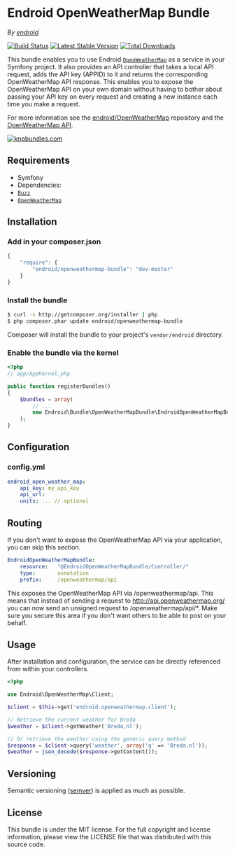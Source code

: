 Endroid OpenWeatherMap Bundle
=============================

*By [endroid](http://endroid.nl/)*

[![Build Status](https://secure.travis-ci.org/endroid/EndroidOpenWeatherMapBundle.png)](http://travis-ci.org/endroid/EndroidOpenWeatherMapBundle)
[![Latest Stable Version](https://poser.pugx.org/endroid/openweathermap-bundle/v/stable.png)](https://packagist.org/packages/endroid/openweathermap-bundle)
[![Total Downloads](https://poser.pugx.org/endroid/openweathermap-bundle/downloads.png)](https://packagist.org/packages/endroid/openweathermap-bundle)

This bundle enables you to use Endroid [`OpenWeatherMap`](https://github.com/endroid/OpenWeatherMap) as a service in your Symfony project.
It also provides an API controller that takes a local API request, adds the API key (APPID) to it and returns the corresponding
OpenWeatherMap API response. This enables you to expose the OpenWeatherMap API on your own domain without having to bother about passing your
API key on every request and creating a new instance each time you make a request.

For more information see the [endroid/OpenWeatherMap](https://github.com/endroid/OpenWeatherMap) repository and the [OpenWeatherMap API](http://openweathermap.org/API).

[![knpbundles.com](http://knpbundles.com/endroid/EndroidOpenWeatherMapBundle/badge-short)](http://knpbundles.com/endroid/EndroidOpenWeatherMapBundle)

## Requirements

* Symfony
* Dependencies:
 * [`Buzz`](https://github.com/kriswallsmith/Buzz)
 * [`OpenWeatherMap`](https://github.com/endroid/OpenWeatherMap)

## Installation

### Add in your composer.json

```js
{
    "require": {
        "endroid/openweathermap-bundle": "dev-master"
    }
}
```

### Install the bundle

``` bash
$ curl -s http://getcomposer.org/installer | php
$ php composer.phar update endroid/openweathermap-bundle
```

Composer will install the bundle to your project's `vendor/endroid` directory.

### Enable the bundle via the kernel

``` php
<?php
// app/AppKernel.php

public function registerBundles()
{
    $bundles = array(
        // ...
        new Endroid\Bundle\OpenWeatherMapBundle\EndroidOpenWeatherMapBundle(),
    );
}
```

## Configuration

### config.yml

```yaml
endroid_open_weather_map:
    api_key: my_api_key
    api_url:
    units: ... // optional
```

## Routing

If you don't want to expose the OpenWeatherMap API via your application, you can skip this section.

``` yml
EndroidOpenWeatherMapBundle:
    resource:	"@EndroidOpenWeatherMapBundle/Controller/"
    type:		annotation
    prefix:		/openweathermap/api
```

This exposes the OpenWeatherMap API via <yourdomain>/openweathermap/api. This means that instead of sending a request to
http://api.openweathermap.org/ you can now send an unsigned request to <yourdomain>/openweathermap/api/*. Make sure you
secure this area if you don't want others to be able to post on your behalf.

## Usage

After installation and configuration, the service can be directly referenced from within your controllers.

```php
<?php

use Endroid\OpenWeatherMap\Client;

$client = $this->get('endroid.openweathermap.client');

// Retrieve the current weather for Breda
$weather = $client->getWeather('Breda,nl');

// Or retrieve the weather using the generic query method
$response = $client->query('weather', array('q' => 'Breda,nl'));
$weather = json_decode($response->getContent());

```

## Versioning

Semantic versioning ([semver](http://semver.org/)) is applied as much as possible.

## License

This bundle is under the MIT license. For the full copyright and license information, please view the LICENSE file that
was distributed with this source code.
